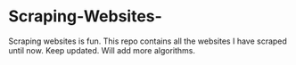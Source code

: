 # Scraping-Websites-
Scraping websites is fun. This repo contains all the websites I have scraped until now.
Keep updated. Will add more algorithms.
